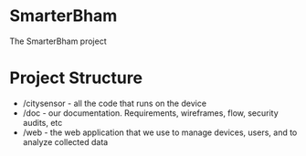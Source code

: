 # SmarterBham
The SmarterBham project



# Project Structure
* /citysensor - all the code that runs on the device
* /doc - our documentation.  Requirements, wireframes, flow, security audits, etc
* /web - the web application that we use to manage devices, users, and to analyze collected data

